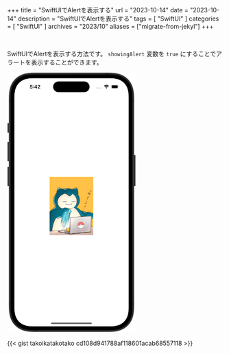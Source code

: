 +++
title = "SwiftUIでAlertを表示する"
url = "2023-10-14"
date = "2023-10-14"
description = "SwiftUIでAlertを表示する"
tags = [
  "SwiftUI"
]
categories = [
  "SwiftUI"
]
archives = "2023/10"
aliases = ["migrate-from-jekyl"]
+++

<br>

SwiftUIでAlertを表示する方法です。
`showingAlert` 変数を `true` にすることでアラートを表示することができます。

<img src="1.png" width="300px" alt="SwiftUIでAlertを表示する">

{{< gist takoikatakotako cd108d941788af118601acab68557118 >}}

